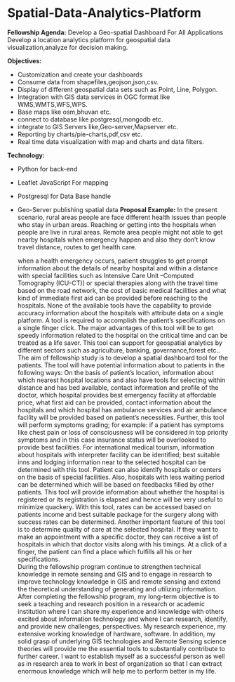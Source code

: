 # Spatial-Data-Analytics-Platform

**Fellowship Agenda:** 
Develop a Geo-spatial Dashboard For All Applications
Develop a location analytics platform for geospatial data visualization,analyze for decision making.





**Objectives:** 
* Customization and create your dashboards
* Consume data from shapefiles,geojson,json,csv.
* Display of different geospatial data sets such as Point, Line, Polygon.
* Integration with GIS data services in OGC format like WMS,WMTS,WFS,WPS.
* Base maps like osm,bhuvan etc.
* connect to database like postgresql,mongodb etc.
* integrate to GIS Servers like,Geo-server,Mapserver etc.  
* Reporting by charts/pie-charts,pdf,csv etc.
* Real time data visualization with map and charts and data filters. 




**Technology:**
* Python for back-end
* Leaflet JavaScript For mapping
* Postgresql for Data Base handle 
* Geo-Server publishing spatial data
**Proposal Example:**
In the present scenario, rural areas people are face different health issues than people who stay in urban areas. Reaching or getting into the hospitals when people are live in rural areas. Remote area people might not able to get nearby hospitals when emergency happen and also they don’t know travel distance, routes to get health care.



   when a health emergency occurs, patient struggles to get prompt information about the details of nearby hospital and within a distance with special facilities such as Intensive Care Unit –Computed Tomography (ICU-CT)) or special therapies along with the travel time based on the road network, the cost of basic medical facilities and what kind of immediate first aid can be provided before reaching to the hospitals. None of the available tools have the capability to provide accuracy information about the hospitals with attribute data on a single platform. A tool is required to accomplish the patient’s specifications on a single finger click. The major advantages of this tool will be to get speedy information related to the hospital on the critical time and can be treated as a life saver. This tool can support for geospatial analytics by different sectors such as agriculture, banking, governance,forest  etc..
 The aim of fellowship study is to develop a spatial dashboard tool for the patients. The tool will have potential information about to patients in the following ways: On the basis of patient’s location, information about which nearest hospital locations and also have tools for selecting within distance and  has bed available, contact information and profile of the doctor, which hospital provides best emergency facility at affordable price, what first aid can be provided, contact information about the hospitals and which hospital has ambulance services and air ambulance facility will be provided based on patient’s necessities. Further, this tool will perform symptoms grading; for example: if a patient has symptoms like chest pain or loss of consciousness will be considered in top priority symptoms and in this case insurance status will be overlooked to provide best facilities. For international medical tourism, information about hospitals with interpreter facility can be identified; best suitable inns and lodging information near to the selected hospital can be determined with this tool. Patient can also identify hospitals or centers on the basis of special facilities. Also, hospitals with less waiting period can be determined which will be based on feedbacks filled by other patients. This tool will provide information about whether the hospital is registered or its registration is elapsed and hence will be very useful to minimize quackery. With this tool, rates can be accessed based on patients income and best suitable package for the surgery along with success rates can be determined. Another important feature of this tool is to determine quality of care at the selected hospital. If they want to make an appointment with a specific doctor, they can receive a list of hospitals in which that doctor visits along with his timings. At a click of a finger, the patient can find a place which fulfills all his or her specifications.  
During the fellowship program continue to strengthen technical knowledge in remote sensing and GIS and to engage in research to improve technology knowledge in GIS and remote sensing and extend the theoretical understanding of generating and utilizing information. After completing the fellowship program, my long-term objective is to seek a teaching and research position in a research or academic institution where I can share my experience and knowledge with others excited about information technology and where I can research, identify, and provide new challenges, perspectives. My research experience, my extensive working knowledge of hardware, software. In addition, my solid grasp of underlying GIS technologies and Remote Sensing science theories will provide me the essential tools to substantially contribute to further career. I want to establish myself as a successful person as well as in research area to work in best of organization so that I can extract enormous knowledge which will help me to perform better in my life.
